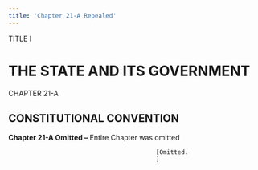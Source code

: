 ```yaml
---
title: 'Chapter 21-A Repealed'
---
```


TITLE I
                                             
THE STATE AND ITS GOVERNMENT
============================

CHAPTER 21-A
                                             
CONSTITUTIONAL CONVENTION
-------------------------

**Chapter 21-A Omitted –** Entire Chapter was omitted


                                             [Omitted.
                                             ]
